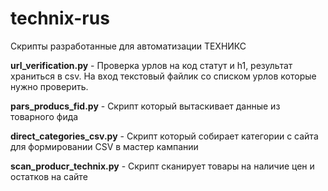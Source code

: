 # technix-rus
Скрипты разработанные для автоматизации ТЕХНИКС

**url_verification.py** - Проверка урлов на код статут и h1, результат храниться в csv. На вход текстовый файлик со списком урлов которые нужно проверить.

**pars_producs_fid.py** - Скрипт который вытаскивает данные из товарного фида

**direct_categories_csv.py** - Скрипт который собирает категории с сайта для формировании CSV в мастер кампании

**scan_producr_technix.py** - Скрипт сканирует товары на наличие цен и остатков на сайте
